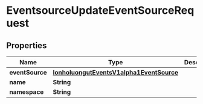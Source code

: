 

# EventsourceUpdateEventSourceRequest


## Properties

Name | Type | Description | Notes
------------ | ------------- | ------------- | -------------
**eventSource** | [**IonholuongutEventsV1alpha1EventSource**](IonholuongutEventsV1alpha1EventSource.md) |  |  [optional]
**name** | **String** |  |  [optional]
**namespace** | **String** |  |  [optional]



